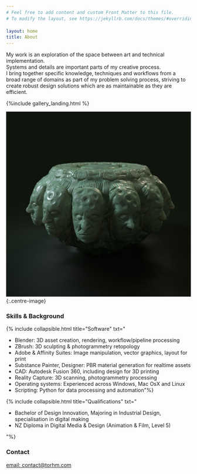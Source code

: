 ```yaml
---
# Feel free to add content and custom Front Matter to this file.
# To modify the layout, see https://jekyllrb.com/docs/themes/#overriding-theme-defaults

layout: home
title: About
---
```


My work is an exploration of the space between art and technical implementation.  
Systems and details are important parts of my creative process.  
I bring together specific knowledge, techniques and workflows from a broad range of domains as part of my problem solving process, striving to create robust design solutions which are as maintainable as they are efficient.

{%include gallery_landing.html %}

![Render of a sculpture](/media/images/3d/artifacts/3d_rendering_urn%20(1).jpeg){:.centre-image}

### Skills & Background

{% include collapsible.html title="Software" txt="

- Blender: 3D asset creation, rendering, workflow/pipeline processing  
- ZBrush: 3D sculpting & photogrammetry retopology  
- Adobe & Affinity Suites: Image manipulation, vector graphics, layout for print  
- Substance Painter, Designer: PBR material generation for realtime assets  
- CAD: Autodesk Fusion 360, including design for 3D printing  
- Reality Capture: 3D scanning, photogrammetry processing  
- Operating systems: Experienced across Windows, Mac OsX and Linux  
- Scripting: Python for data processing and automation"%}

{% include collapsible.html title="Qualifications" txt="

- Bachelor of Design Innovation, Majoring in Industrial Design, specialisation in digital making  
- NZ Diploma in Digital Media & Design (Animation & Film, Level 5)

"%}  

### Contact

[email: contact@torhm.com](mailto:contact@torhm.com)  
